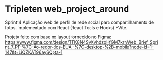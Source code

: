 # Tripleten web_project_around

Sprint14
Aplicação web de perfil de rede social para compartilhamento de fotos. Implementado com React (React Tools e Hooks) +Vite.


Projeto feito com base no layout fornecido no Figma:
https://www.figma.com/design/TTK8N4SvXvhdzoHfGM7krr/Web_Brief_Sprint_7_PT-%7C-Ao-redor-dos-EUA.-%7C-desktop-%2B-mobile?node-id=1-147&t=LiQZKAT96aySQpta-1

